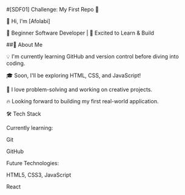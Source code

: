 #[SDF01] Challenge: My First Repo 🚀

👋 Hi, I'm [Afolabi]

🌱 Beginner Software Developer | 🚀 Excited to Learn & Build



##🎯 About Me


💡 I'm currently learning GitHub and version control before diving into coding.

🎓 Soon, I'll be exploring HTML, CSS, and JavaScript!

🤖 I love problem-solving and working on creative projects.

🔥 Looking forward to building my first real-world application.



🛠️ Tech Stack


Currently learning:

Git

GitHub

Future Technologies:

HTML5, CSS3, JavaScript

React


